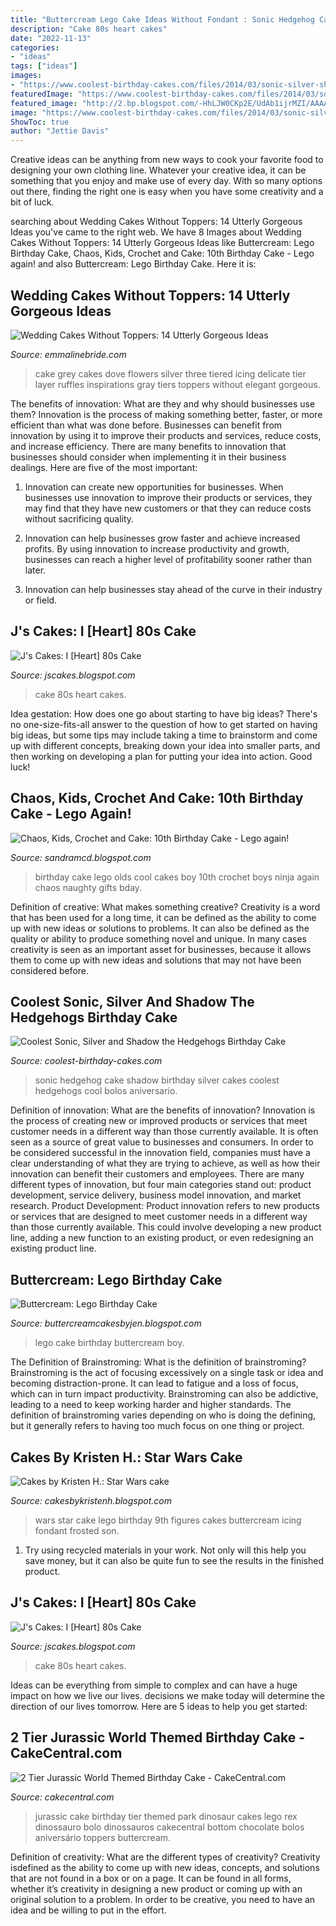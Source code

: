 ```yaml
---
title: "Buttercream Lego Cake Ideas Without Fondant : Sonic Hedgehog Cake Shadow Birthday Silver Cakes Coolest Hedgehogs Cool Bolos Aniversario"
description: "Cake 80s heart cakes"
date: "2022-11-13"
categories:
- "ideas"
tags: ["ideas"]
images:
- "https://www.coolest-birthday-cakes.com/files/2014/03/sonic-silver-shadow-the-hedgehogs-birthday-cake-65651.jpg"
featuredImage: "https://www.coolest-birthday-cakes.com/files/2014/03/sonic-silver-shadow-the-hedgehogs-birthday-cake-65651.jpg"
featured_image: "http://2.bp.blogspot.com/-HhLJW0CKp2E/UdAb1ijrMZI/AAAAAAAAJPQ/EX9JjFJ9PrI/s960/star+wars+cake.jpg"
image: "https://www.coolest-birthday-cakes.com/files/2014/03/sonic-silver-shadow-the-hedgehogs-birthday-cake-65651.jpg"
ShowToc: true
author: "Jettie Davis"
---
```



Creative ideas can be anything from new ways to cook your favorite food to designing your own clothing line. Whatever your creative idea, it can be something that you enjoy and make use of every day. With so many options out there, finding the right one is easy when you have some creativity and a bit of luck.

	

		
searching about Wedding Cakes Without Toppers: 14 Utterly Gorgeous Ideas you've came to the right web. We have 8 Images about Wedding Cakes Without Toppers: 14 Utterly Gorgeous Ideas like Buttercream: Lego Birthday Cake, Chaos, Kids, Crochet and Cake: 10th Birthday Cake - Lego again! and also Buttercream: Lego Birthday Cake. Here it is:
		
    
## Wedding Cakes Without Toppers: 14 Utterly Gorgeous Ideas

<img loading=lazy src="https://i1.wp.com/emmalinebride.com/wp-content/uploads/three-tiered-wedding-cake-with-flowers-made-from-icing-grey-cake.png?resize=332%2C525" onerror="this.onerror=null;this.src='https://tse4.mm.bing.net/th?id=OIP.ZCypFmXqkYNt7yTThuas-wAAAA&amp;pid=15.1';" alt="Wedding Cakes Without Toppers: 14 Utterly Gorgeous Ideas">

_Source: emmalinebride.com_

>cake grey cakes dove flowers silver three tiered icing delicate tier layer ruffles inspirations gray tiers toppers without elegant gorgeous. 

	

The benefits of innovation: What are they and why should businesses use them?
Innovation is the process of making something better, faster, or more efficient than what was done before. Businesses can benefit from innovation by using it to improve their products and services, reduce costs, and increase efficiency. There are many benefits to innovation that businesses should consider when implementing it in their business dealings. Here are five of the most important: 
1. Innovation can create new opportunities for businesses. When businesses use innovation to improve their products or services, they may find that they have new customers or that they can reduce costs without sacrificing quality. 

2. Innovation can help businesses grow faster and achieve increased profits. By using innovation to increase productivity and growth, businesses can reach a higher level of profitability sooner rather than later. 

3. Innovation can help businesses stay ahead of the curve in their industry or field.

    
## J&#039;s Cakes: I [Heart] 80s Cake

<img loading=lazy src="http://2.bp.blogspot.com/-xfr2zkt3Vko/Ta0XzrpuB_I/AAAAAAAABIc/er9F9xY7vTA/s1600/80s+Cake+21+%25282%2529.JPG" onerror="this.onerror=null;this.src='https://tse2.mm.bing.net/th?id=OIP.2tWKm49Jnl8m6GxJObzazQHaKB&amp;pid=15.1';" alt="J&#039;s Cakes: I [Heart] 80s Cake">

_Source: jscakes.blogspot.com_

>cake 80s heart cakes. 

	

Idea gestation: How does one go about starting to have big ideas?
There's no one-size-fits-all answer to the question of how to get started on having big ideas, but some tips may include taking a time to brainstorm and come up with different concepts, breaking down your idea into smaller parts, and then working on developing a plan for putting your idea into action. Good luck!

    
## Chaos, Kids, Crochet And Cake: 10th Birthday Cake - Lego Again!

<img loading=lazy src="http://3.bp.blogspot.com/-dVcR-81qJQY/T98xTyiyO0I/AAAAAAAABZo/_VClT8cooiM/s1600/IMG_1852.JPG" onerror="this.onerror=null;this.src='https://tse2.mm.bing.net/th?id=OIP.5o6f-CMdnSnTdLe1NciK1gHaLG&amp;pid=15.1';" alt="Chaos, Kids, Crochet and Cake: 10th Birthday Cake - Lego again!">

_Source: sandramcd.blogspot.com_

>birthday cake lego olds cool cakes boy 10th crochet boys ninja again chaos naughty gifts bday. 

	

Definition of creative: What makes something creative?
Creativity is a word that has been used for a long time, it can be defined as the ability to come up with new ideas or solutions to problems. It can also be defined as the quality or ability to produce something novel and unique. In many cases creativity is seen as an important asset for businesses, because it allows them to come up with new ideas and solutions that may not have been considered before.

    
## Coolest Sonic, Silver And Shadow The Hedgehogs Birthday Cake

<img loading=lazy src="https://www.coolest-birthday-cakes.com/files/2014/03/sonic-silver-shadow-the-hedgehogs-birthday-cake-65651.jpg" onerror="this.onerror=null;this.src='https://tse2.mm.bing.net/th?id=OIP.AuNnqHyFGq-rKas3xixFdgHaNK&amp;pid=15.1';" alt="Coolest Sonic, Silver and Shadow the Hedgehogs Birthday Cake">

_Source: coolest-birthday-cakes.com_

>sonic hedgehog cake shadow birthday silver cakes coolest hedgehogs cool bolos aniversario. 

	

Definition of innovation: What are the benefits of innovation?
Innovation is the process of creating new or improved products or services that meet customer needs in a different way than those currently available. It is often seen as a source of great value to businesses and consumers. In order to be considered successful in the innovation field, companies must have a clear understanding of what they are trying to achieve, as well as how their innovation can benefit their customers and employees. There are many different types of innovation, but four main categories stand out: product development, service delivery, business model innovation, and market research. Product Development: Product innovation refers to new products or services that are designed to meet customer needs in a different way than those currently available. This could involve developing a new product line, adding a new function to an existing product, or even redesigning an existing product line.

    
## Buttercream: Lego Birthday Cake

<img loading=lazy src="http://3.bp.blogspot.com/_K-ll6AHwxz8/THx0AoFWeWI/AAAAAAAAACI/UUfLqTwpfc4/s1600/P8154329.JPG" onerror="this.onerror=null;this.src='https://tse2.mm.bing.net/th?id=OIP.MslvcGhotN6lxHpOdFeGbwHaFj&amp;pid=15.1';" alt="Buttercream: Lego Birthday Cake">

_Source: buttercreamcakesbyjen.blogspot.com_

>lego cake birthday buttercream boy. 

	

The Definition of Brainstroming: What is the definition of brainstroming?
Brainstroming is the act of focusing excessively on a single task or idea and becoming distraction-prone. It can lead to fatigue and a loss of focus, which can in turn impact productivity. Brainstroming can also be addictive, leading to a need to keep working harder and higher standards. The definition of brainstroming varies depending on who is doing the defining, but it generally refers to having too much focus on one thing or project.

    
## Cakes By Kristen H.: Star Wars Cake

<img loading=lazy src="http://2.bp.blogspot.com/-HhLJW0CKp2E/UdAb1ijrMZI/AAAAAAAAJPQ/EX9JjFJ9PrI/s960/star+wars+cake.jpg" onerror="this.onerror=null;this.src='https://tse3.mm.bing.net/th?id=OIP.pnh8amzIaMg8iXzrEA4P9QHaJ4&amp;pid=15.1';" alt="Cakes by Kristen H.: Star Wars cake">

_Source: cakesbykristenh.blogspot.com_

>wars star cake lego birthday 9th figures cakes buttercream icing fondant frosted son. 

	

1) Try using recycled materials in your work. Not only will this help you save money, but it can also be quite fun to see the results in the finished product.

    
## J&#039;s Cakes: I [Heart] 80s Cake

<img loading=lazy src="https://1.bp.blogspot.com/-EcLN-zJi6oY/Ta0YmySf24I/AAAAAAAABJs/MN8FnqHLdLU/s1600/80s+Cake+20+%25282%2529.JPG" onerror="this.onerror=null;this.src='https://tse1.mm.bing.net/th?id=OIP.qCZ95YDVcYuSILvXnLrV6wHaKD&amp;pid=15.1';" alt="J&#039;s Cakes: I [Heart] 80s Cake">

_Source: jscakes.blogspot.com_

>cake 80s heart cakes. 

	

Ideas can be everything from simple to complex and can have a huge impact on how we live our lives. decisions we make today will determine the direction of our lives tomorrow. Here are 5 ideas to help you get started:

    
## 2 Tier Jurassic World Themed Birthday Cake - CakeCentral.com

<img loading=lazy src="https://cdn001.cakecentral.com/gallery/2016/02/900_2-tier-jurassic-world-themed-birthday-cake-898361BcHfl.jpg" onerror="this.onerror=null;this.src='https://tse1.mm.bing.net/th?id=OIP.hO-5RQSR2xfWXGtXazkyrQHaIz&amp;pid=15.1';" alt="2 Tier Jurassic World Themed Birthday Cake - CakeCentral.com">

_Source: cakecentral.com_

>jurassic cake birthday tier themed park dinosaur cakes lego rex dinossauro bolo dinossauros cakecentral bottom chocolate bolos aniversário toppers buttercream. 

	

Definition of creativity: What are the different types of creativity?
Creativity isdefined as the ability to come up with new ideas, concepts, and solutions that are not found in a box or on a page. It can be found in all forms, whether it’s creativity in designing a new product or coming up with an original solution to a problem. In order to be creative, you need to have an idea and be willing to put in the effort.

